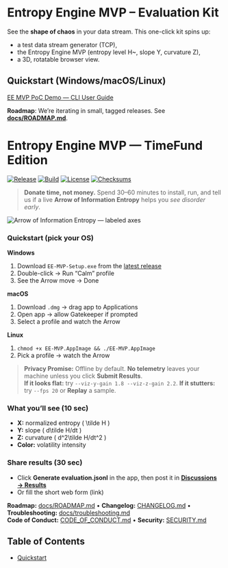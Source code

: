 # Entropy Engine MVP – Evaluation Kit

See the **shape of chaos** in your data stream. This one-click kit spins up:
- a test data stream generator (TCP),
- the Entropy Engine MVP (entropy level H~, slope Y, curvature Z),
- a 3D, rotatable browser view.

## Quickstart (Windows/macOS/Linux)
<a id="quickstart"></a>

[EE MVP PoC Demo — CLI User Guide](docs/CLI_GUIDE.md)

**Roadmap**: We’re iterating in small, tagged releases. See **[docs/ROADMAP.md](docs/ROADMAP.md)**.

# Entropy Engine MVP — TimeFund Edition

[![Release](https://img.shields.io/github/v/release/OWNER/REPO?label=release)](https://github.com/OWNER/REPO/releases)
[![Build](https://img.shields.io/github/actions/workflow/status/OWNER/REPO/ci.yml?label=ci)](https://github.com/OWNER/REPO/actions)
[![License](https://img.shields.io/badge/license-MIT-green.svg)](LICENSE)
[![Checksums](https://img.shields.io/badge/download-checksums-blue)](https://github.com/OWNER/REPO/releases/latest)

> **Donate time, not money.** Spend 30–60 minutes to install, run, and tell us if a live **Arrow of Information Entropy** helps you *see disorder early*.

![Arrow of Information Entropy — labeled axes](docs/img/arrow-hero.gif)

### Quickstart (pick your OS)

**Windows**  
1. Download `EE-MVP-Setup.exe` from the [latest release](https://github.com/OWNER/REPO/releases/latest)  
2. Double-click → Run “Calm” profile  
3. See the Arrow move → Done

**macOS**  
1. Download `.dmg` → drag app to Applications  
2. Open app → allow Gatekeeper if prompted  
3. Select a profile and watch the Arrow

**Linux**  
1. `chmod +x EE-MVP.AppImage && ./EE-MVP.AppImage`  
2. Pick a profile → watch the Arrow

> **Privacy Promise:** Offline by default. **No telemetry** leaves your machine unless you click **Submit Results**.  
> **If it looks flat:** try `--viz-y-gain 1.8 --viz-z-gain 2.2`. **If it stutters:** try `--fps 20` or **Replay** a sample.

### What you’ll see (10 sec)
- **X:** normalized entropy \( \tilde H \)  
- **Y:** slope \( d\tilde H/dt \)  
- **Z:** curvature \( d^2\tilde H/dt^2 \)  
- **Color:** volatility intensity

### Share results (30 sec)
- Click **Generate evaluation.jsonl** in the app, then post it in **[Discussions → Results](https://github.com/OWNER/REPO/discussions/new?category=results)**  
- Or fill the short web form (link)

**Roadmap:** [docs/ROADMAP.md](docs/ROADMAP.md) • **Changelog:** [CHANGELOG.md](CHANGELOG.md) • **Troubleshooting:** [docs/troubleshooting.md](docs/troubleshooting.md)  
**Code of Conduct:** [CODE_OF_CONDUCT.md](CODE_OF_CONDUCT.md) • **Security:** [SECURITY.md](SECURITY.md)

## Table of Contents
- [Quickstart](#quickstart)

